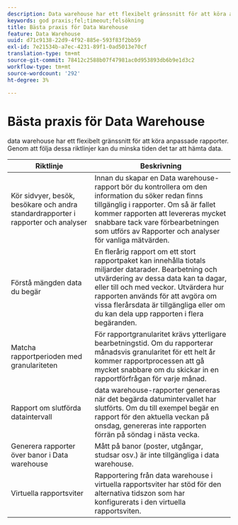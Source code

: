 ```yaml
---
description: Data warehouse har ett flexibelt gränssnitt för att köra anpassade rapporter. Genom att följa dessa riktlinjer kan du minska tiden det tar att hämta data.
keywords: god praxis;fel;timeout;felsökning
title: Bästa praxis för Data Warehouse
feature: Data Warehouse
uuid: d71c9138-22d9-4f92-885e-593f83f2bb59
exl-id: 7e21534b-a7ec-4231-89f1-0ad5013e70cf
translation-type: tm+mt
source-git-commit: 78412c2588b07f47981ac0d953893db6b9e1d3c2
workflow-type: tm+mt
source-wordcount: '292'
ht-degree: 3%

---
```


# Bästa praxis för Data Warehouse

data warehouse har ett flexibelt gränssnitt för att köra anpassade rapporter. Genom att följa dessa riktlinjer kan du minska tiden det tar att hämta data.



| Riktlinje | Beskrivning |
|--- |--- |
| Kör sidvyer, besök, besökare och andra standardrapporter i rapporter och analyser | Innan du skapar en Data warehouse-rapport bör du kontrollera om den information du söker redan finns tillgänglig i rapporter. Om så är fallet kommer rapporten att levereras mycket snabbare tack vare förbearbetningen som utförs av Rapporter och analyser för vanliga mätvärden. |
| Förstå mängden data du begär | En flerårig rapport om ett stort rapportpaket kan innehålla tiotals miljarder datarader. Bearbetning och utvärdering av dessa data kan ta dagar, eller till och med veckor. Utvärdera hur rapporten används för att avgöra om vissa flerårsdata är tillgängliga eller om du kan dela upp rapporten i flera begäranden. |
| Matcha rapportperioden med granulariteten | För rapportgranularitet krävs ytterligare bearbetningstid. Om du rapporterar månadsvis granularitet för ett helt år kommer rapportprocessen att gå mycket snabbare om du skickar in en rapportförfrågan för varje månad. |
| Rapport om slutförda dataintervall | data warehouse-rapporter genereras när det begärda datumintervallet har slutförts. Om du till exempel begär en rapport för den aktuella veckan på onsdag, genereras inte rapporten förrän på söndag i nästa vecka. |
| Generera rapporter över banor i Data warehouse | Mått på banor (poster, utgångar, studsar osv.) är inte tillgängliga i data warehouse. |
| Virtuella rapportsviter | Rapportering från data warehouse i virtuella rapportsviter har stöd för den alternativa tidszon som har konfigurerats i den virtuella rapportsviten. |
